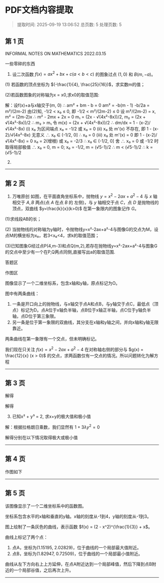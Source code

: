# PDF文档内容提取
> 提取时间: 2025-09-19 13:06:52
> 总页数: 5
> 处理页数: 5

## 第 1 页

INFORMAL NOTES ON
MATHEMATICS
2022.03.15

一些零碎的东西

1. 设二次函数 $f(x) = ax^2 + bx + c (a < b < c)$ 的图象过点 $(1,0)$ 和 $B(m, -a)$。

(1) 若函数的顶点坐标为 $(-\frac{1}{4}, \frac{25}{16})$，求实数m的值；

(2)若函数图象的对称轴为x = x0,求x0的取值范围:

解：设f(x)+a与x轴交于(m, 0)
∴ am² + bm - b = 0
am² = -b(m - 1)
-b/2a = m²/(2m-2)
由(2)知, -1/2 < x₀ ≤ 0,
即 -1/2 < m²/(2m-2) ≤ 0
设 m²/(2m-2) = x, m² = (2m-2)x
∴ m² - 2mx + 2x = 0
m₁ = (2x - √(4x²-8x))/2, m₂ = (2x + √(4x²-8x))/2
∴ m₂ > m₁
令 m(x) = (2x + √(4x²-8x))/2
∴ dm/dx = 1 - (x-2)/√(4x²-8x)
(i) x₀ 为区间端点
x₀ = -1/2 或 x₀ = 0
(ii) x₀ 处 m'(x) 不存在,
即 1 - (x-2)/√(4x²-8x) 无意义
∴ x₀ ∈ (-1/2, 0] ∴ x₀ = 0
(iii) x₀ 处 m'(x) = 0
即 1 - (x-2)/√(4x²-8x) = 0
x₀ = 2(增根) 或 x₀ = -2/3
∴ x₀ ∈ (-1/2, 0] 舍
∴ x₀ = 0 或 -1/2 时取得局部极值
∴ x₀ = 0, m = 0; x₀ = -1/2, m = (√5-1)/2
∴ m < (√5-1)/2 ∴ k = (√5-1)/2

2.

---

## 第 2 页

1. 万唯原创 如图，在平面直角坐标系中，抛物线 $y=x^2-2ax+a^2-4$ 与 $x$ 轴相交于 $A,B$ 两点(点 $A$ 在点 $B$ 的
左侧)，与 $y$ 轴相交于点 $C$，点 $D$ 是抛物线的顶点，双曲线 $y=\frac{k}{x}(k>0)$ 在第一象限内的图象记作 $G$。

(1)求线段AB的长；

(2) 当抛物线的对称轴为y轴时，令抛物线y=x²-2ax+a²-4与图像G的交点为M，设点M的横坐标为x₀，若3<x₀<4，求k的取值范围；

(3)已知图象G经过点P(4,m-3)和点Q(m,2),若存在抛物线y=x²-2ax+a²-4与图象G的交点中至少有一个在P,Q两点同侧,直接写出a的取值范围.

答题区

作图区

图像显示了一个二维坐标系，包含x轴和y轴，原点标记为O。

图中有两条曲线：
1.  一条是开口向上的抛物线，与x轴交于点A和点B，与y轴交于点C，最低点（顶点）标记为D。点A位于x轴负半轴，点B位于x轴正半轴，点C位于y轴负半轴，点D位于第三象限。
2.  另一条是位于第一象限的双曲线，其分支在x轴和y轴之间，并向x轴和y轴无限靠近。

两条曲线在第一象限有一个交点，但未明确标记。

我们现在只关注 $f(x) = x^2 - 2ax + a^2 - 4$ 在对称轴右侧的部分与 $g(x) = \frac{12}{x} (x > 0)$ 的交点，求两函数仅有一交点的情况。所以问题转化为解方程

---

## 第 3 页

解得

解得

3. 已知x² + y³ = 2, 求x+y的极大值和极小值

解：根据拉格朗日乘数，我们显然有 $1 + 3\lambda y^2 = 0$

解得分别在以下情况取得极大或极小值

---

## 第 4 页

作图如下

---

## 第 5 页

该图像显示了一个二维坐标系中的函数图。

坐标系包含水平的x轴和垂直的y轴。x轴的刻度从-1到4，y轴的刻度从-1到3。

图上绘制了一条灰色的曲线，表示函数 $f(x) = (2 - x^2)^{\frac{1}{3}} + x$。

曲线上标记了两个点：
1. 点A，坐标为(1.15195, 2.02829)，位于曲线的一个局部最大值附近。
2. 点B，坐标为(1.82947, 0.72509)，位于曲线的一个局部最小值附近。

曲线从左下方向右上上方延伸，在点A附近达到一个局部峰值，然后下降到点B附近的一个局部谷值，之后再次上升。

---

